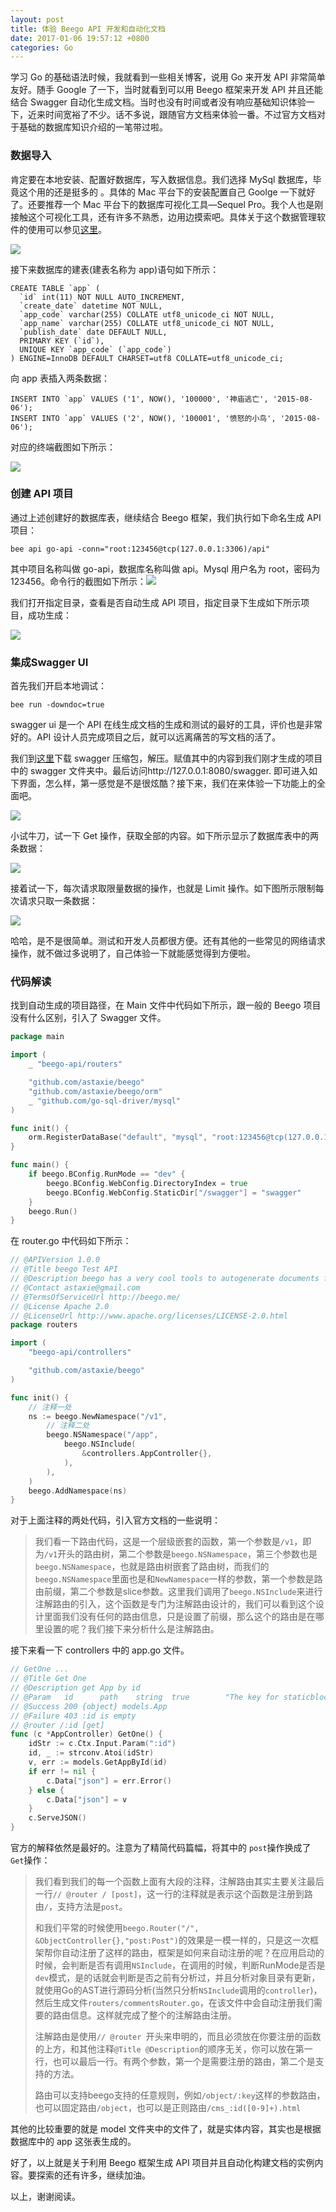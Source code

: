 ```yaml
---
layout: post
title: 体验 Beego API 开发和自动化文档
date: 2017-01-06 19:57:12 +0800
categories: Go
---
```


学习 Go 的基础语法时候，我就看到一些相关博客，说用 Go 来开发 API 非常简单友好。随手 Google 了一下，当时就看到可以用 Beego 框架来开发 API 并且还能结合 Swagger 自动化生成文档。当时也没有时间或者没有响应基础知识体验一下，近来时间宽裕了不少。话不多说，跟随官方文档来体验一番。不过官方文档对于基础的数据库知识介绍的一笔带过啦。

### 数据导入

肯定要在本地安装、配置好数据库，写入数据信息。我们选择 MySql 数据库，毕竟这个用的还是挺多的 。具体的 Mac 平台下的安装配置自己 Goolge 一下就好了。还要推荐一个 Mac 平台下的数据库可视化工具—Sequel Pro。我个人也是刚接触这个可视化工具，还有许多不熟悉，边用边摸索吧。具体关于这个数据管理软件的使用可以参见[这里](https://segmentfault.com/a/1190000006255923)。

![](http://ww4.sinaimg.cn/large/b10d1ea5jw1fbg1io6q8nj21go0z4wne.jpg)

接下来数据库的建表(建表名称为 app)语句如下所示：

```mysql
CREATE TABLE `app` (
  `id` int(11) NOT NULL AUTO_INCREMENT,
  `create_date` datetime NOT NULL,
  `app_code` varchar(255) COLLATE utf8_unicode_ci NOT NULL,
  `app_name` varchar(255) COLLATE utf8_unicode_ci NOT NULL,
  `publish_date` date DEFAULT NULL,
  PRIMARY KEY (`id`),
  UNIQUE KEY `app_code` (`app_code`)
) ENGINE=InnoDB DEFAULT CHARSET=utf8 COLLATE=utf8_unicode_ci;
```

向 app 表插入两条数据：

```mysql
INSERT INTO `app` VALUES ('1', NOW(), '100000', '神庙逃亡', '2015-08-06');
INSERT INTO `app` VALUES ('2', NOW(), '100001', '愤怒的小鸟', '2015-08-06');
```

对应的终端截图如下所示：

![](https://ws2.sinaimg.cn/mw690/b10d1ea5jw1fbfs4d0u7mj211w0z4tkz.jpg)

### 创建 API 项目

通过上述创建好的数据库表，继续结合 Beego 框架，我们执行如下命名生成 API 项目：

```shell
bee api go-api -conn="root:123456@tcp(127.0.0.1:3306)/api"
```

其中项目名称叫做 go-api，数据库名称叫做 api。Mysql 用户名为 root，密码为 123456。命令行的截图如下所示：![](https://ws2.sinaimg.cn/large/b10d1ea5jw1fbfzqo10atj211w0z4h1v.jpg)

我们打开指定目录，查看是否自动生成 API 项目，指定目录下生成如下所示项目，成功生成：

![](http://ww4.sinaimg.cn/large/b10d1ea5jw1fbg0qzycprj21gu1a4k2h.jpg)

### 集成Swagger UI

首先我们开启本地调试：

``` shell
bee run -downdoc=true
```

swagger ui 是一个 API 在线生成文档的生成和测试的最好的工具，评价也是非常好的。API 设计人员完成项目之后，就可以远离痛苦的写文档的活了。

我们到[这里](https://github.com/beego/swagger/releases)下载 swagger 压缩包，解压。赋值其中的内容到我们刚才生成的项目中的 swagger 文件夹中。最后访问http://127.0.0.1:8080/swagger. 即可进入如下界面，怎么样，第一感觉是不是很炫酷？接下来，我们在来体验一下功能上的全面吧。

![](https://ws4.sinaimg.cn/large/b10d1ea5jw1fbfzwrpwjej21kw17hgwe.jpg)

小试牛刀，试一下 Get 操作，获取全部的内容。如下所示显示了数据库表中的两条数据：

![](https://ws2.sinaimg.cn/large/b10d1ea5jw1fbg0erwh4vj21kw17hdrt.jpg)

接着试一下，每次请求取限量数据的操作，也就是 Limit 操作。如下图所示限制每次请求只取一条数据：

![](http://ww1.sinaimg.cn/large/b10d1ea5jw1fbg0jrd2ruj21kw17htky.jpg)

哈哈，是不是很简单。测试和开发人员都很方便。还有其他的一些常见的网络请求操作，就不做过多说明了，自己体验一下就能感觉得到方便啦。

### 代码解读

找到自动生成的项目路径，在 Main 文件中代码如下所示，跟一般的 Beego 项目没有什么区别，引入了 Swagger 文件。

```go
package main

import (
	_ "beego-api/routers"

	"github.com/astaxie/beego"
	"github.com/astaxie/beego/orm"
	_ "github.com/go-sql-driver/mysql"
)

func init() {
	orm.RegisterDataBase("default", "mysql", "root:123456@tcp(127.0.0.1:3306)/api")
}

func main() {
	if beego.BConfig.RunMode == "dev" {
		beego.BConfig.WebConfig.DirectoryIndex = true
		beego.BConfig.WebConfig.StaticDir["/swagger"] = "swagger"
	}
	beego.Run()
}
```

在 router.go 中代码如下所示：

```go
// @APIVersion 1.0.0
// @Title beego Test API
// @Description beego has a very cool tools to autogenerate documents for your API
// @Contact astaxie@gmail.com
// @TermsOfServiceUrl http://beego.me/
// @License Apache 2.0
// @LicenseUrl http://www.apache.org/licenses/LICENSE-2.0.html
package routers

import (
	"beego-api/controllers"

	"github.com/astaxie/beego"
)

func init() {
  	// 注释一处
	ns := beego.NewNamespace("/v1",
		// 注释二处
		beego.NSNamespace("/app",
			beego.NSInclude(
				&controllers.AppController{},
			),
		),
	)
	beego.AddNamespace(ns)
}
```

对于上面注释的两处代码，引入官方文档的一些说明：

> 我们看一下路由代码，这是一个层级嵌套的函数，第一个参数是`/v1`，即为`/v1`开头的路由树，第二个参数是`beego.NSNamespace`，第三个参数也是`beego.NSNamespace`，也就是路由树嵌套了路由树，而我们的`beego.NSNamespace`里面也是和`NewNamespace`一样的参数，第一个参数是路由前缀，第二个参数是slice参数。这里我们调用了`beego.NSInclude`来进行注解路由的引入，这个函数是专门为注解路由设计的，我们可以看到这个设计里面我们没有任何的路由信息，只是设置了前缀，那么这个的路由是在哪里设置的呢？我们接下来分析什么是注解路由。

接下来看一下 controllers 中的 app.go 文件。

```go
// GetOne ...
// @Title Get One
// @Description get App by id
// @Param	id		path 	string	true		"The key for staticblock"
// @Success 200 {object} models.App
// @Failure 403 :id is empty
// @router /:id [get]
func (c *AppController) GetOne() {
	idStr := c.Ctx.Input.Param(":id")
	id, _ := strconv.Atoi(idStr)
	v, err := models.GetAppById(id)
	if err != nil {
		c.Data["json"] = err.Error()
	} else {
		c.Data["json"] = v
	}
	c.ServeJSON()
}
```

官方的解释依然是最好的。注意为了精简代码篇幅，将其中的 `post`操作换成了 `Get`操作：

> 我们看到我们的每一个函数上面有大段的注释，注解路由其实主要关注最后一行`// @router / [post]`，这一行的注释就是表示这个函数是注册到路由`/`，支持方法是`post`。
>
> 和我们平常的时候使用`beego.Router("/", &ObjectController{},"post:Post")`的效果是一模一样的，只是这一次框架帮你自动注册了这样的路由，框架是如何来自动注册的呢？在应用启动的时候，会判断是否有调用`NSInclude`，在调用的时候，判断RunMode是否是`dev`模式，是的话就会判断是否之前有分析过，并且分析对象目录有更新，就使用Go的AST进行源码分析(当然只分析`NSInclude`调用的`controller`)，然后生成文件`routers/commentsRouter.go`，在该文件中会自动注册我们需要的路由信息。这样就完成了整个的注解路由注册。
>
> 注解路由是使用`// @router `开头来申明的，而且必须放在你要注册的函数的上方，和其他注释`@Title @Description`的顺序无关，你可以放在第一行，也可以最后一行。有两个参数，第一个是需要注册的路由，第二个是支持的方法。
>
> 路由可以支持beego支持的任意规则，例如`/object/:key`这样的参数路由，也可以固定路由`/object`，也可以是正则路由`/cms_:id([0-9]+).html`

其他的比较重要的就是 model 文件夹中的文件了，就是实体内容，其实也是根据数据库中的 app 这张表生成的。



好了，以上就是关于利用 Beego 框架生成 API 项目并且自动化构建文档的实例内容。要探索的还有许多，继续加油。

以上，谢谢阅读。